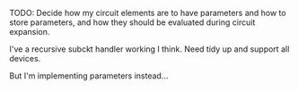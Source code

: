 TODO: Decide how my circuit elements are to have parameters and
how to store parameters, and how they should be evaluated during
circuit expansion.

I've a recursive subckt handler working I think. Need tidy up and
support all devices.

But I'm implementing parameters instead...

